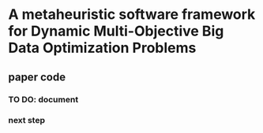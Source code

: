 # A metaheuristic software framework for Dynamic Multi-Objective Big Data Optimization Problems
## paper code
### TO DO: document
### next step
